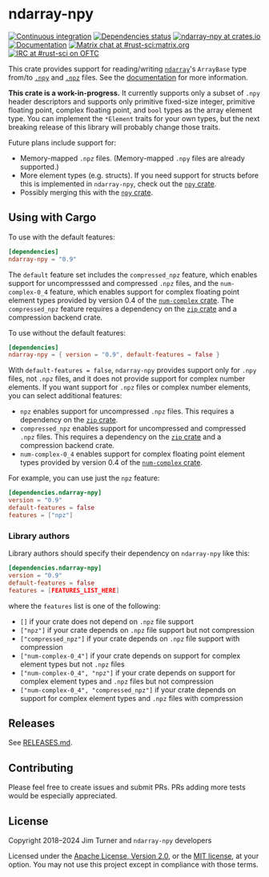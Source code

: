 # ndarray-npy

[![Continuous integration](https://github.com/jturner314/ndarray-npy/actions/workflows/ci.yml/badge.svg)](https://github.com/jturner314/ndarray-npy/actions/workflows/ci.yml)
[![Dependencies status](https://deps.rs/repo/github/jturner314/ndarray-npy/status.svg)](https://deps.rs/repo/github/jturner314/ndarray-npy)
[![ndarray-npy at crates.io](https://img.shields.io/crates/v/ndarray-npy.svg)](https://crates.io/crates/ndarray-npy)
[![Documentation](https://docs.rs/ndarray-npy/badge.svg)](https://docs.rs/ndarray-npy)
[![Matrix chat at #rust-sci:matrix.org](https://img.shields.io/badge/Matrix-%23rust--sci%3Amatrix.org-lightgrey)](https://matrix.to/#/#rust-sci:matrix.org)
[![IRC at #rust-sci on OFTC](https://img.shields.io/badge/IRC-%23rust--sci%20on%20OFTC-lightgrey)](https://webchat.oftc.net/?channels=rust-sci)

This crate provides support for reading/writing [`ndarray`]'s `ArrayBase` type
from/to [`.npy`] and [`.npz`] files. See the
[documentation](https://docs.rs/ndarray-npy) for more information.

[`ndarray`]: https://github.com/bluss/ndarray
[`.npy`]: https://docs.scipy.org/doc/numpy/reference/generated/numpy.lib.format.html
[`.npz`]: https://docs.scipy.org/doc/numpy/reference/generated/numpy.savez.html

**This crate is a work-in-progress.** It currently supports only a subset of
`.npy` header descriptors and supports only primitive fixed-size integer,
primitive floating point, complex floating point, and `bool` types as the array
element type. You can implement the `*Element` traits for your own types, but
the next breaking release of this library will probably change those traits.

Future plans include support for:

* Memory-mapped `.npz` files. (Memory-mapped `.npy` files are already
  supported.)
* More element types (e.g. structs). If you need support for structs before
  this is implemented in `ndarray-npy`, check out the [`npy` crate].
* Possibly merging this with the [`npy` crate].

[`npy` crate]: https://crates.io/crates/npy

## Using with Cargo

To use with the default features:

```toml
[dependencies]
ndarray-npy = "0.9"
```

The `default` feature set includes the `compressed_npz` feature, which enables
support for uncompresssed and compressed `.npz` files, and the
`num-complex-0_4` feature, which enables support for complex floating point
element types provided by version 0.4 of the [`num-complex` crate]. The
`compressed_npz` feature requires a dependency on the [`zip` crate] and a
compression backend crate.

[`num-complex` crate]: https://crates.io/crates/num-complex

To use without the default features:

```toml
[dependencies]
ndarray-npy = { version = "0.9", default-features = false }
```

With `default-features = false`, `ndarray-npy` provides support only for `.npy`
files, not `.npz` files, and it does not provide support for complex number
elements. If you want support for `.npz` files or complex number elements, you
can select additional features:

* `npz` enables support for uncompressed `.npz` files. This requires a
  dependency on the [`zip` crate].
* `compressed_npz` enables support for uncompressed and compressed `.npz`
  files. This requires a dependency on the [`zip` crate] and a compression
  backend crate.
* `num-complex-0_4` enables support for complex floating point element types
  provided by version 0.4 of the [`num-complex` crate].

For example, you can use just the `npz` feature:

```toml
[dependencies.ndarray-npy]
version = "0.9"
default-features = false
features = ["npz"]
```

[`zip` crate]: https://crates.io/crates/zip

### Library authors

Library authors should specify their dependency on `ndarray-npy` like this:

```toml
[dependencies.ndarray-npy]
version = "0.9"
default-features = false
features = [FEATURES_LIST_HERE]
```

where the `features` list is one of the following:

* `[]` if your crate does not depend on `.npz` file support
* `["npz"]` if your crate depends on `.npz` file support but not compression
* `["compressed_npz"]` if your crate depends on `.npz` file support with compression
* `["num-complex-0_4"]` if your crate depends on support for complex element
  types but not `.npz` files
* `["num-complex-0_4", "npz"]` if your crate depends on support for complex
  element types and `.npz` files but not compression
* `["num-complex-0_4", "compressed_npz"]` if your crate depends on support for
  complex element types and `.npz` files with compression

## Releases

See [RELEASES.md](RELEASES.md).

## Contributing

Please feel free to create issues and submit PRs. PRs adding more tests would
be especially appreciated.

## License

Copyright 2018–2024 Jim Turner and `ndarray-npy` developers

Licensed under the [Apache License, Version 2.0](LICENSE-APACHE), or the [MIT
license](LICENSE-MIT), at your option. You may not use this project except in
compliance with those terms.
